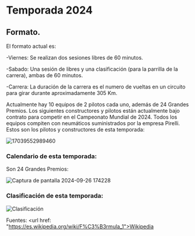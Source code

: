 # Temporada 2024

## Formato.

El formato actual es:

-Viernes: Se realizan dos sesiones libres de 60 minutos.

-Sabado: Una sesión de libres y una clasificación (para la parrilla de la carrera), ambas de 60 minutos.

-Carrera: La duración de la carrera es el numero de vueltas en un circuito para girar durante aproximadamente 305 Km.

Actualmente hay 10 equipos de 2 pilotos cada uno, además de 24 Grandes Premios.
Los siguientes constructores y pilotos están actualmente bajo contrato para competir en el Campeonato Mundial de 2024.
Todos los equipos compiten con neumáticos suministrados por la empresa Pirelli.
Estos son los pilotos y constructores de esta temporada:

![17039552989460](https://github.com/user-attachments/assets/927dae64-c263-4536-91ae-3fcb3c6f87e1)



### Calendario de esta temporada:

Son 24 Grandes Premios:

![Captura de pantalla 2024-09-26 174228](https://github.com/user-attachments/assets/6e9f49b0-d10a-4e53-88c6-4f93e12790a8)


###  Clasificación de esta temporada:


![Clasificación](https://github.com/user-attachments/assets/209fc79b-180b-4bc3-9060-08b1270b7c15)




Fuentes: <url href: "https://es.wikipedia.org/wiki/F%C3%B3rmula_1">Wikipedia</a>
